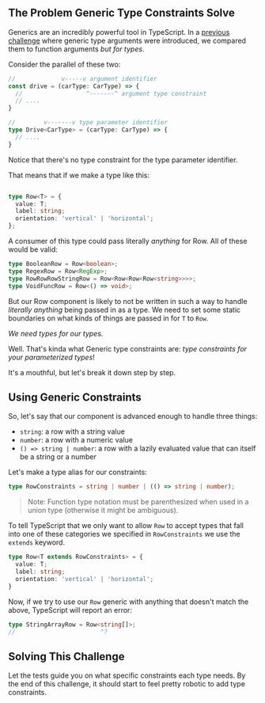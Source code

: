 ## The Problem Generic Type Constraints Solve

Generics are an incredibly powerful tool in TypeScript.  In a [previous challenge](https://boboweike.cn/challenge/generic-type-arguments) where generic type arguments were introduced, we compared them to function arguments _but for types_.

Consider the parallel of these two:

```ts
//             v-----v argument identifier
const drive = (carType: CarType) => {
  //                  ^-------^ argument type constraint
  // ....
}

//        v-------v type parameter identifier
type Drive<CarType> = (carType: CarType) => {
  // ....
}
```

Notice that there's no type constraint for the type parameter identifier.

That means that if we make a type like this:

```ts

type Row<T> = {
  value: T;
  label: string;
  orientation: 'vertical' | 'horizontal';
};
```

A consumer of this type could pass literally _anything_ for Row.  All of these would be valid:

```ts
type BooleanRow = Row<boolean>;
type RegexRow = Row<RegExp>;
type RowRowRowStringRow = Row<Row<Row<Row<string>>>>;
type VoidFuncRow = Row<() => void>;
```

But our Row component is likely to not be written in such a way to handle _literally anything_ being passed in as a type.  We need to set some static boundaries on what kinds of things are passed in for `T` to `Row`.

_We need types for our types._

Well.  That's kinda what Generic type constraints are: _type constraints for your parameterized types_!

It's a mouthful, but let's break it down step by step.

## Using Generic Constraints

So, let's say that our component is advanced enough to handle three things:

- `string`: a row with a string value
- `number`: a row with a numeric value
- `() => string | number`: a row with a lazily evaluated value that can itself be a string or a number

Let's make a type alias for our constraints:

```ts
type RowConstraints = string | number | (() => string | number);
```

> Note: Function type notation must be parenthesized when used in a union type (otherwise it might be ambiguous).

To tell TypeScript that we only want to allow `Row` to accept types that fall into one of these categories we specified in `RowConstraints` we use the `extends` keyword.

```ts
type Row<T extends RowConstraints> = {
  value: T;
  label: string;
  orientation: 'vertical' | 'horizontal';
}
```

Now, if we try to use our `Row` generic with anything that doesn't match the above, TypeScript will report an error:

<!-- TODO: twoslash error below -->

```ts
type StringArrayRow = Row<string[]>;
//                        ^?
```

## Solving This Challenge

Let the tests guide you on what specific constraints each type needs.  By the end of this challenge, it should start to feel pretty robotic to add type constraints.
